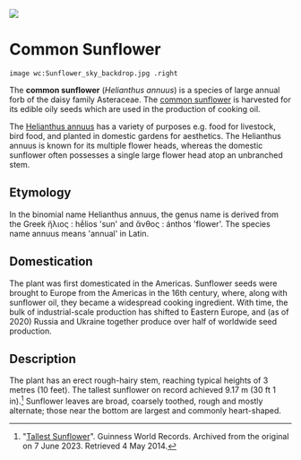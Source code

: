 [![](https://v3.juncture-digital.org/images/wb.svg)](https://v3.juncture-digital.org)

# Common Sunflower
 
`image wc:Sunflower_sky_backdrop.jpg .right`
 
The **common sunflower** (*Helianthus annuus*) is a species of large annual forb of the daisy family Asteraceae. The [common sunflower](https://en.wikipedia.org/wiki/Common_sunflower) is harvested for its edible oily seeds which are used in the production of cooking oil.

The [Helianthus annuus](Q171497) has a variety of purposes e.g. food for livestock, bird food, and planted in domestic gardens for aesthetics. The Helianthus annuus is known for its multiple flower heads, whereas the domestic sunflower often possesses a single large flower head atop an unbranched stem.

## Etymology

In the binomial name Helianthus annuus, the genus name is derived from the Greek ἥλιος : hḗlios 'sun' and ἄνθος : ánthos 'flower'. The species name annuus means 'annual' in Latin.

## Domestication

The plant was first domesticated in the Americas. Sunflower seeds were brought to Europe from the Americas in the 16th century, where, along with sunflower oil, they became a widespread cooking ingredient. With time, the bulk of industrial-scale production has shifted to Eastern Europe, and (as of 2020) Russia and Ukraine together produce over half of worldwide seed production.

## Description

The plant has an erect rough-hairy stem, reaching typical heights of 3 metres (10 feet). The tallest sunflower on record achieved 9.17 m (30 ft 1 in).[^1] Sunflower leaves are broad, coarsely toothed, rough and mostly alternate; those near the bottom are largest and commonly heart-shaped.

[^1]:  "[Tallest Sunflower](https://web.archive.org/web/20230607124159/https://www.guinnessworldrecords.com/world-records/tallest-sunflower)". Guinness World Records. Archived from the original on 7 June 2023. Retrieved 4 May 2014.

